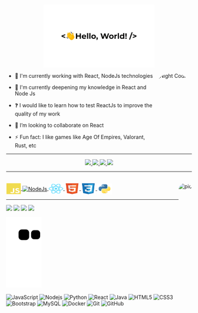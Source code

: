 <div align="center">
<img src="https://raw.githubusercontent.com/GhostemaneUrs/GhostemaneUrs/master/resources/greetings.gif" align="center" style="width: 60%" />
</div>


<div style="display: inline_block">
  <img alt="Night Coding"  height="190" style="border-radius:50px;" src="https://raw.githubusercontent.com/GhostemaneUrs/GhostemaneUrs/master/resources/coding.gif" align="right"/>

- 🔭 I'm currently working with React, NodeJs technologies

- 🌱 I'm currently deepening my knowledge in React and Node Js

- ❓ I would like to learn how to test ReactJs to improve the quality of my work

- 👯 I’m looking to collaborate on React

- ⚡ Fun fact: I like games like Age Of Empires, Valorant, Rust, etc
</div>

---

<div align="center">
  <a href="https://github.com/GhostemaneUrs">
  <img height="185em" src="https://github-readme-stats.vercel.app/api?username=GhostemaneUrs&show_icons=true&theme=buefy&include_all_commits=true&count_private=true"/>
  <img height="85em" src="https://github-readme-stats.vercel.app/api/top-langs/?username=GhostemaneUrs&layout=compact&langs_count=7&theme=buefy"/>
  <img height="140em" src="https://github-readme-streak-stats.herokuapp.com?user=GhostemaneUrs&theme=buefy&hide_border=true&date_format=j%20M%5B%20Y%5D&langs_count=10"/> 
  <img height="140em" src="https://github-readme-stats.vercel.app/api/wakatime?username=GhostemaneUrs&langs_count=10&theme=buefy"/>  
  
</div>
    
---

<div style="display: inline_block"><br>
  <img align="center" alt="Js" height="30" width="40" src="https://raw.githubusercontent.com/devicons/devicon/master/icons/javascript/javascript-plain.svg">
  <img align="center" alt="NodeJs" height="30" width="40" src="https://cdn.jsdelivr.net/gh/devicons/devicon/icons/nodejs/nodejs-original.svg">
  <img align="center" alt="React" height="30" width="40" src="https://raw.githubusercontent.com/devicons/devicon/master/icons/react/react-original.svg">
  <img align="center" alt="HTML" height="30" width="40" src="https://raw.githubusercontent.com/devicons/devicon/master/icons/html5/html5-original.svg">
  <img align="center" alt="CSS" height="30" width="40" src="https://raw.githubusercontent.com/devicons/devicon/master/icons/css3/css3-original.svg">
  <img align="center" alt="Python" height="30" width="40" src="https://raw.githubusercontent.com/devicons/devicon/master/icons/python/python-original.svg">
  <img align="right" alt="pic" height="150" style="border-radius:50px;" src="https://media.giphy.com/media/5dgHuv8r5xkV0RDUqg/giphy.gif"/>
</div>

---

<div>
   <a href="https://www.linkedin.com/in/andres-jaramillo-284b07199" target="_blank"><img src="https://img.shields.io/badge/-LinkedIn-%230077B5?style=for-the-badge&logo=linkedin&logoColor=white" target="_blank"></a>
  <a href="https://wa.link/2eoosm" target="_blank"><img src="https://img.shields.io/badge/WhatsApp-25D366?style=for-the-badge&logo=whatsapp&logoColor=white" target="_blank"></a>
  <a href = "mailto:JaramilloG1999@gmail.com"><img src="https://img.shields.io/badge/-Gmail-%23333?style=for-the-badge&logo=gmail&logoColor=white" target="_blank"></a>
  <a href = "mailto:JaramilloG1999@outlook.com"><img src="https://img.shields.io/badge/Microsoft_Outlook-0078D4?style=for-the-badge&logo=microsoft-outlook&logoColor=white" target="_blank"></a>

![Snake animation](https://github.com/GhostemaneUrs/GhostemaneUrs/blob/output/github-contribution-grid-snake.svg)

![JavaScript](https://img.shields.io/badge/-JavaScript-black?style=flat-square&logo=javascript)
![Nodejs](https://img.shields.io/badge/-Nodejs-black?style=flat-square&logo=Node.js)
![Python](https://img.shields.io/badge/-Python-black?style=flat-square&logo=Python)
![React](https://img.shields.io/badge/-React-black?style=flat-square&logo=react)
![Java](https://img.shields.io/badge/-java-E34A86?style=flat-square&logo=java)
![HTML5](https://img.shields.io/badge/-HTML5-E34F26?style=flat-square&logo=html5&logoColor=white)
![CSS3](https://img.shields.io/badge/-CSS3-1572B6?style=flat-square&logo=css3)
![Bootstrap](https://img.shields.io/badge/-Bootstrap-563D7C?style=flat-square&logo=bootstrap)
![MySQL](https://img.shields.io/badge/-MySQL-black?style=flat-square&logo=mysql)
![Docker](https://img.shields.io/badge/-Docker-black?style=flat-square&logo=docker)
![Git](https://img.shields.io/badge/-Git-black?style=flat-square&logo=git)
![GitHub](https://img.shields.io/badge/-GitHub-181717?style=flat-square&logo=github)

</div>
